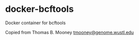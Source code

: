 # docker-bcftools
Docker container for bcftools

Copied from Thomas B. Mooney <tmooney@genome.wustl.edu>